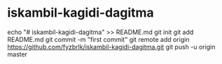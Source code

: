 # iskambil-kagidi-dagitma

echo "# iskambil-kagidi-dagitma" >> README.md
git init
git add README.md
git commit -m "first commit"
git remote add origin https://github.com/fyzbrlk/iskambil-kagidi-dagitma.git
git push -u origin master

